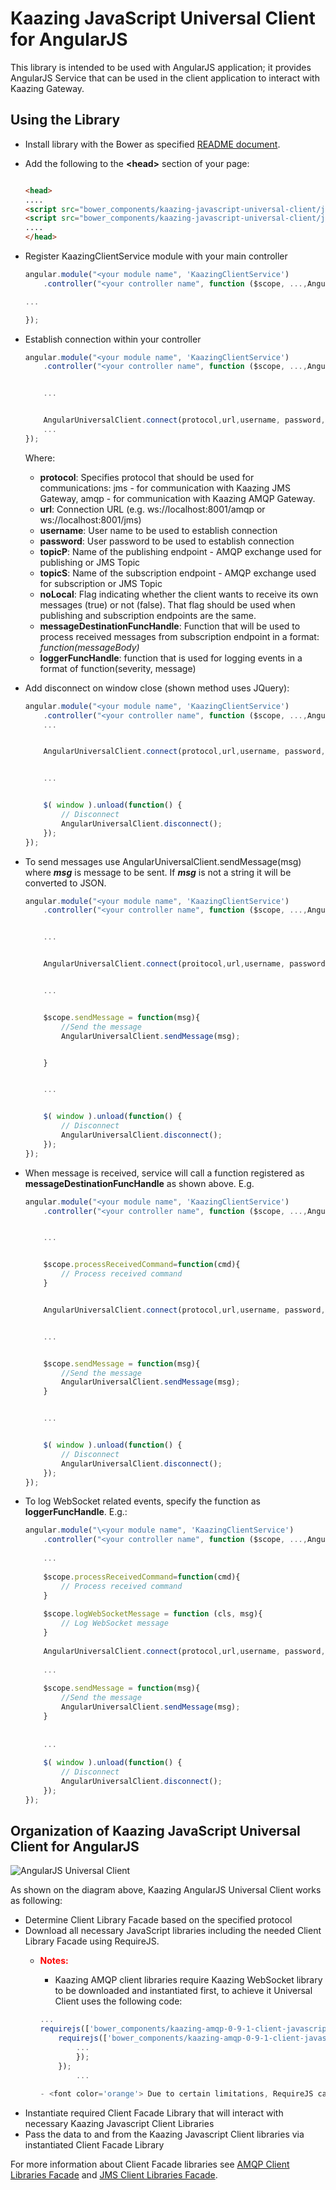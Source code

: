 # Kaazing JavaScript Universal Client for AngularJS
This library is intended to be used with AngularJS application; it provides AngularJS Service that can be used in the client application to interact with Kaazing Gateway.

## Using the Library
- Install library with the Bower as specified [README document][1].
- Add the following to the **\<head\>** section of your page:  
	```html
	
	<head>  
	....    
	<script src="bower_components/kaazing-javascript-universal-client/javascript/src/AngularUniversalClient.js"></script>
	<script src="bower_components/kaazing-javascript-universal-client/javascript/src/JmsClient.js"></script>
	....  
	</head>
	```
- Register KaazingClientService module with your main controller  
	```javascript
	angular.module("<your module name", 'KaazingClientService')
		.controller("<your controller name", function ($scope, ...,AngularUniversalClient) {  
	
	...  
	
	});
	```
- Establish connection within your controller
	```javascript
	angular.module("<your module name", 'KaazingClientService')
		.controller("<your controller name", function ($scope, ...,AngularUniversalClient) {  
	
	
		...  
	
	
		AngularUniversalClient.connect(protocol,url,username, password, topicP, topicS, noLocal, messageDestinationFuncHandle, loggerFuncHandle );  
		...  
	});
	```
	Where:
	- **protocol**: Specifies protocol that should be used for communications: jms - for communication with Kaazing JMS Gateway, amqp - for communication with Kaazing AMQP Gateway.
	- **url**: Connection URL (e.g. ws://localhost:8001/amqp or ws://localhost:8001/jms)
	- **username**: User name to be used to establish connection
	- **password**: User password to be used to establish connection
	- **topicP**: Name of the publishing endpoint - AMQP exchange used for publishing or JMS Topic
	- **topicS**: Name of the subscription endpoint - AMQP exchange used for subscription or JMS Topic
	- **noLocal**: Flag indicating whether the client wants to receive its own messages (true) or not (false). That flag should be used when publishing and subscription endpoints are the same.
	- **messageDestinationFuncHandle**: Function that will be used to process received messages from subscription endpoint in a format: _function(messageBody)_
	- **loggerFuncHandle**: function that is used for logging events in a format of function(severity, message)
- Add disconnect on window close (shown method uses JQuery):
	```javascript
	angular.module("<your module name", 'KaazingClientService')
		.controller("<your controller name", function ($scope, ...,AngularUniversalClient) {  
		...  
	
	
		AngularUniversalClient.connect(protocol,url,username, password, topicP, topicS, noLocal, messageDestinationFuncHandle, loggerFuncHandle );  
	
	
		...  
	
	
		$( window ).unload(function() {  
		    // Disconnect  
		    AngularUniversalClient.disconnect();  
		});  
	});
	```
- To send messages use AngularUniversalClient.sendMessage(msg)  
	where _**msg**_ is message to be sent. If _**msg**_ is not a string it will be converted to JSON.
	```javascript
	angular.module("<your module name", 'KaazingClientService')
		.controller("<your controller name", function ($scope, ...,AngularUniversalClient) {  
	
	
		...  
	
	
		AngularUniversalClient.connect(proitocol,url,username, password, topicP, topicS, noLocal, messageDestinationFuncHandle, loggerFuncHandle );  
	
	
		...  
	
	
		$scope.sendMessage = function(msg){  
		    //Send the message  
		    AngularUniversalClient.sendMessage(msg);  
	
	
		}  
	
	
		...  
	
	
		$( window ).unload(function() {  
		    // Disconnect  
		    AngularUniversalClient.disconnect();  
		});  
	});
	```
- When message is received, service will call a function registered as **messageDestinationFuncHandle** as shown above. E.g.  

	```javascript
	angular.module("<your module name", 'KaazingClientService')
		.controller("<your controller name", function ($scope, ...,AngularUniversalClient) {  
	
	
		...  
	
	
		$scope.processReceivedCommand=function(cmd){  
		    // Process received command  
		}  
	
	
		AngularUniversalClient.connect(protocol,url,username, password, topicP, topicS, noLocal,$scope.processReceivedCommand, loggerFuncHandle );  
	
	
		...  
	
	
		$scope.sendMessage = function(msg){  
		    //Send the message  
		    AngularUniversalClient.sendMessage(msg);  
		}  
	
	
		...  
	
	
		$( window ).unload(function() {  
		    // Disconnect  
		    AngularUniversalClient.disconnect();  
		});  
	});
	```
- To log WebSocket related events, specify the function as **loggerFuncHandle**. E.g.:  
	```javascript
	angular.module("\<your module name", 'KaazingClientService')
		.controller("<your controller name", function ($scope, ...,AngularUniversalClient) {  
		
		...  
		
		$scope.processReceivedCommand=function(cmd){  
		    // Process received command  
		}  
		
		$scope.logWebSocketMessage = function (cls, msg){    
		    // Log WebSocket message   
		}  
		
		AngularUniversalClient.connect(protocol,url,username, password, topicP, topicS, noLocal,$scope.processReceivedCommand, $scope.logWebSocketMessage );  
		
		...
		  
		$scope.sendMessage = function(msg){  
		    //Send the message  
		    AngularUniversalClient.sendMessage(msg);  
		}
		  
		
		...  
		
		$( window ).unload(function() {  
		    // Disconnect  
		    AngularUniversalClient.disconnect();  
		});  
	});
	```

## Organization of Kaazing JavaScript Universal Client for AngularJS  
![][image-1]

As shown on the diagram above, Kaazing AngularJS Universal Client works as following:
- Determine Client Library Facade based on the specified protocol
- Download all necessary JavaScript libraries including the needed Client Library Facade using RequireJS.
	- <font color='red'> **Notes:** </font>
		- Kaazing AMQP client libraries require Kaazing WebSocket library to be downloaded and instantiated first, to achieve it Universal Client uses the following code:
			
		```javascript
		...
		requirejs(['bower_components/kaazing-amqp-0-9-1-client-javascript/javascript/WebSocket.js'],function(){
			requirejs(['bower_components/kaazing-amqp-0-9-1-client-javascript/javascript/Amqp-0-9-1.js', 'bower_components/kaazing-javascript-universal-client/javascript/src/AmqpUniversalClient.js'], function () {
				...
				});              
			});
            	...
            	
		- <font color='orange'> Due to certain limitations, RequireJS cannot download Kaazing JMSClient.js library - hence it has to be included in the \<head\> section </font>
- Instantiate required Client Facade Library that will interact with necessary Kaazing Javascript Client Libraries
- Pass the data to and from the Kaazing Javascript Client libraries via instantiated Client Facade Library

For more information about Client Facade libraries see 
[AMQP Client Libraries Facade][2] and [JMS Client Libraries Facade][3].   

[1]:	README.md
[2]:	KaazingAMQPClientLibrariesFacade.md
[3]:	KaazingJMSClientLibrariesFacade.md
[image-1]:	images/AngularJSUniversalClient.png "AngularJS Universal Client"

